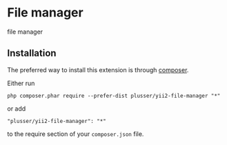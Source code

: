 File manager
====
file manager

Installation
------------

The preferred way to install this extension is through [composer](http://getcomposer.org/download/).

Either run

```
php composer.phar require --prefer-dist plusser/yii2-file-manager "*"
```

or add

```
"plusser/yii2-file-manager": "*"
```

to the require section of your `composer.json` file.
